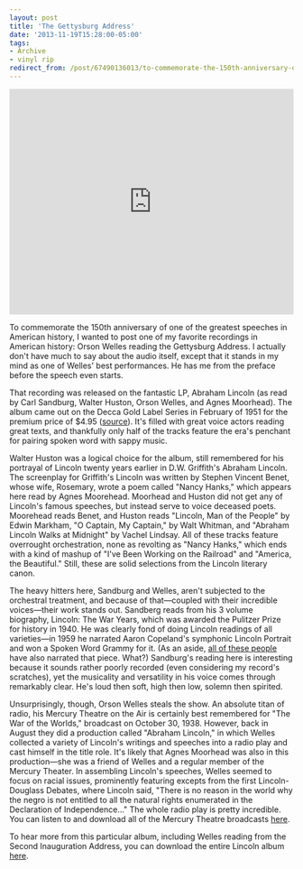 ```yaml
---
layout: post 
title: 'The Gettysburg Address' 
date: '2013-11-19T15:28:00-05:00' 
tags: 
- Archive 
- vinyl rip 
redirect_from: /post/67490136013/to-commemorate-the-150th-anniversary-of-one-of-the/
---
```


<center><iframe width="100%" height="400" src="https://www.youtube.com/embed/wsAsNPRR2KA?feature=oembed" frameborder="0" allowfullscreen></iframe></center>

To commemorate the 150th anniversary of one of the greatest speeches in American history, I wanted to post one of my favorite recordings in American history: Orson Welles reading the Gettysburg Address. I actually don't have much to say about the audio itself, except that it stands in my mind as one of Welles' best performances. He has me from the preface before the speech even starts.

That recording was released on the fantastic LP, Abraham Lincoln (as read by Carl Sandburg, Walter Huston, Orson Welles, and Agnes Moorhead). The album came out on the Decca Gold Label Series in February of 1951 for the premium price of $4.95 ([source][1]). It's filled with great voice actors reading great texts, and thankfully only half of the tracks feature the era's penchant for pairing spoken word with sappy music.

Walter Huston was a logical choice for the album, still remembered for his portrayal of Lincoln twenty years earlier in D.W. Griffith's Abraham Lincoln. The screenplay for Griffith's Lincoln was written by Stephen Vincent Benet, whose wife, Rosemary, wrote a poem called "Nancy Hanks," which appears here read by Agnes Moorehead. Moorhead and Huston did not get any of Lincoln's famous speeches, but instead serve to voice deceased poets. Moorehead reads Benet, and Huston reads "Lincoln, Man of the People" by Edwin Markham, "O Captain, My Captain," by Walt Whitman, and "Abraham Lincoln Walks at Midnight" by Vachel Lindsay. All of these tracks feature overrought orchestration, none as revolting as "Nancy Hanks," which ends with a kind of mashup of "I've Been Working on the Railroad" and "America, the Beautiful." Still, these are solid selections from the Lincoln literary canon.

The heavy hitters here, Sandburg and Welles, aren't subjected to the orchestral treatment, and because of that—coupled with their incredible voices—their work stands out. Sandberg reads from his 3 volume biography, Lincoln: The War Years, which was awarded the Pulitzer Prize for history in 1940. He was clearly fond of doing Lincoln readings of all varieties—in 1959 he narrated Aaron Copeland's symphonic Lincoln Portrait and won a Spoken Word Grammy for it. (As an aside, [all of these people][2] have also narrated that piece. What?) Sandburg's reading here is interesting because it sounds rather poorly recorded (even considering my record's scratches), yet the musicality and versatility in his voice comes through remarkably clear. He's loud then soft, high then low, solemn then spirited.

Unsurprisingly, though, Orson Welles steals the show. An absolute titan of radio, his Mercury Theatre on the Air is certainly best remembered for "The War of the Worlds," broadcast on October 30, 1938. However, back in August they did a production called "Abraham Lincoln," in which Welles collected a variety of Lincoln's writings and speeches into a radio play and cast himself in the title role. It's likely that Agnes Moorhead was also in this production—she was a friend of Welles and a regular member of the Mercury Theater. In assembling Lincoln's speeches, Welles seemed to focus on racial issues, prominently featuring excepts from the first Lincoln-Douglass Debates, where Lincoln said, "There is no reason in the world why the negro is not entitled to all the natural rights enumerated in the Declaration of Independence…" The whole radio play is pretty incredible. You can listen to and download all of the Mercury Theatre broadcasts [here][3].

To hear more from this particular album, including Welles reading from the Second Inauguration Address, you can download the entire Lincoln album [here][4].



[1]: http://books.google.com/books?id=Gx8EAAAAMBAJ&amp;lpg=PA13&amp;ots=j0mREO5LRz&amp;dq=decca%20dl%208515&amp;pg=PA13%23v=onepage&amp;q=decca%20dl%208515&amp;f=false#v=snippet&amp;q=decca%20dl%208515&amp;f=false
[2]: http://en.wikipedia.org/wiki/Lincoln_Portrait#Famous_narrators
[3]: https://archive.org/details/OrsonWelles-MercuryTheater-1938Recordings
[4]: http://d.pr/TG4h
  
